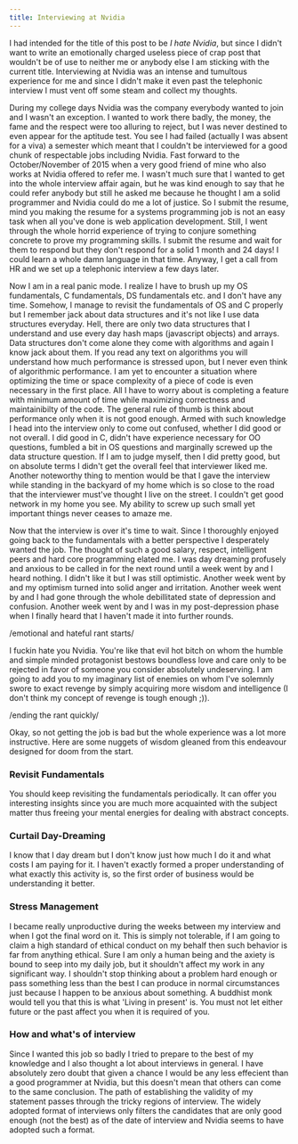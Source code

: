 ```yaml
---
title: Interviewing at Nvidia
---
```


I had intended for the title of this post to be _I hate Nvidia_, but since I
didn't want to write an emotionally charged useless piece of crap post that wouldn't
be of use to neither me or anybody else I am sticking with the current title.
Interviewing at Nvidia was an intense and tumultous experience for me and since
I didn't make it even past the telephonic interview I must vent off some steam
and collect my thoughts.

During my college days Nvidia was the company everybody wanted to join and I
wasn't an exception. I wanted to work there badly, the money, the fame and the
respect were too alluring to reject, but I was never destined to even appear for
the aptitude test. You see I had failed (actually I was absent for a viva) a semester
which meant that I couldn't be interviewed for a good chunk of respectable
jobs including Nvidia. Fast forward to the October/November of 2015 when a very
good friend of mine who also works at Nvidia offered to refer me. I wasn't much
sure that I wanted to get into the whole interview affair again, but he was kind
enough to say that he could refer anybody but still he asked me because he
thought I am a solid programmer and Nvidia could do me a lot of justice. So I submit
the resume, mind you making the resume for a systems programming job is not an
easy task when all you've done is web application development. Still, I went
through the whole horrid experience of trying to conjure something concrete
to prove my programming skills. I submit the resume and wait for them
to respond but they don't respond for a solid 1 month and 24 days! I could learn
a whole damn language in that time. Anyway, I get a call from HR and we set up
a telephonic interview a few days later.

Now I am in a real panic mode. I realize I have to brush up my OS fundamentals,
C fundamentals, DS fundamentals etc. and I don't have any time. Somehow, I manage
to revisit the fundamentals of OS and C properly but I remember jack about data
structures and it's not like I use data structures everyday. Hell, there are only
two data structures that I understand and use every day hash maps (javascript objects)
and arrays. Data structures don't come alone they come with algorithms and again
I know jack about them. If you read any text on algorithms you will understand
how much performance is stressed upon, but I never even think of algorithmic
performance. I am yet to encounter a situation where optimizing the time or
space complexity of a piece of code is even necessary in the first place. All I
have to worry about is completing a feature with minimum amount of time while
maximizing correctness and maintainibilty of the code. The general rule of thumb
is think about performance only when it is not good enough. Armed with
such knowledge I head into the interview only to come out confused, whether I did
good or not overall. I did good in C, didn't have experience necessary for OO
questions, fumbled a bit in OS questions and marginally screwed up the data
structure question. If I am to judge myself, then I did pretty good, but on absolute
terms I didn't get the overall feel that interviewer liked me. Another noteworthy
thing to mention would be that I gave the interview while standing in the backyard
of my home which is so close to the road that the interviewer must've thought I
live on the street. I couldn't get good network in my home you see. My ability
to screw up such small yet important things never ceases to amaze me.

Now that the interview is over it's time to wait. Since I thoroughly enjoyed
going back to the fundamentals with a better perspective I desperately wanted
the job. The thought of such a good salary, respect, intelligent peers and
hard core programming elated me. I was day dreaming profusely and anxious
to be called in for the next round until a week went by and I heard nothing.
I didn't like it but I was still optimistic. Another week went by and my optimism
turned into solid anger and irritation. Another week went by and I had gone
through the whole debillitated state of depression and confusion. Another week
went by and I was in my post-depression phase when I finally heard that I
haven't made it into further rounds.

/emotional and hateful rant starts/

I fuckin hate you Nvidia. You're like that evil hot bitch on whom the humble and
simple minded protagonist bestows boundless love and care only to be rejected
in favor of someone you consider absolutely undeserving. I am going to add you
to my imaginary list of enemies on whom I've solemnly swore to exact revenge by
simply acquiring more wisdom and intelligence (I don't think my concept of revenge
is tough enough ;)).

/ending the rant quickly/

Okay, so not getting the job is bad but the whole experience was a lot more
instructive. Here are some nuggets of wisdom gleaned from this endeavour
designed for doom from the start.

### Revisit Fundamentals

You should keep revisiting the fundamentals periodically. It can offer you
interesting insights since you are much more acquainted with the subject matter
thus freeing your mental energies for dealing with abstract concepts.

### Curtail Day-Dreaming

I know that I day dream but I don't know just how much I do it and what costs
I am paying for it. I haven't exactly formed a proper understanding of
what exactly this activity is, so the first order of business would be
understanding it better.

### Stress Management

I became really unproductive during the weeks between my interview and when I
got the final word on it. This is simply not tolerable, if I am going to claim
a high standard of ethical conduct on my behalf then such behavior is far from
anything ethical. Sure I am only a human being and the axiety is bound to seep
into my daily job, but it shouldn't affect my work in any significant way. I 
shouldn't stop thinking about a problem hard enough or pass something less than the
best I can produce in normal circumstances just because I happen to be anxious
about something. A buddhist monk would tell you that this is what 'Living in
present' is. You must not let either future or the past affect you when it is
required of you.

### How and what's of interview

Since I wanted this job so badly I tried to prepare to the best of my knowledge
and I also thought a lot about interviews in general. I have absolutely zero
doubt that given a chance I would be any less effecient than a good programmer
at Nvidia, but this doesn't mean that others can come to the same conclusion.
The path of establishing the validity of my statement passes through the
tricky regions of interview. The widely adopted format of interviews only
filters the candidates that are only good enough (not the best) as of the date
of interview and Nvidia seems to have adopted such a format.

